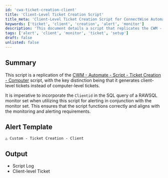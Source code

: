```yaml
---
id: 'cwa-ticket-creation-client'
title: 'Client-Level Ticket Creation Script'
title_meta: 'Client-Level Ticket Creation Script for ConnectWise Automate'
keywords: ['ticket', 'client', 'creation', 'alert', 'monitor']
description: 'This document details a script that replicates the CWM - Automate - Script - Ticket Creation - Computer, focusing on generating client-level tickets instead of computer-level tickets. It emphasizes the importance of incorporating the Clientid in the SQL query for effective alerting and monitoring.'
tags: ['alert', 'client', 'monitor', 'ticket', 'setup']
draft: false
unlisted: false
---
```

## Summary

This script is a replication of the [CWM - Automate - Script - Ticket Creation - Computer](https://proval.itglue.com/DOC-5078775-9098338) script, with the key distinction being that it generates client-level tickets instead of computer-level tickets.

It is imperative to incorporate the `Clientid` in the SQL query of a RAWSQL monitor set when utilizing this script for alerting in conjunction with the monitor set. This ensures that the script functions correctly and aligns with the monitoring and alerting requirements.

## Alert Template

`△ Custom - Ticket Creation - Client`

## Output

- Script Log
- Client-level Ticket



